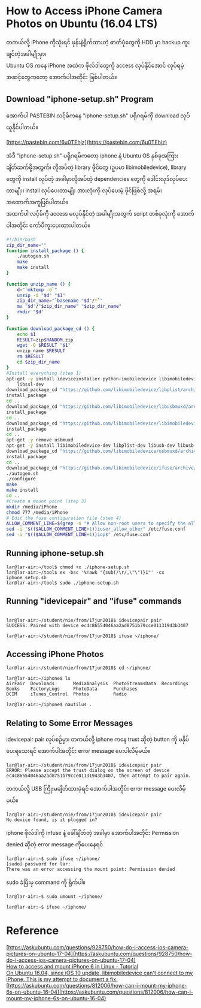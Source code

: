 # How to Access iPhone Camera Photos on Ubuntu (16.04 LTS)

တကယ်လို့ iPhone ကိုသုံးရင် ဖုန်းနဲ့ရိုက်ထားတဲ့ ဓာတ်ပုံတွေကို HDD မှာ backup ကူးချင်တဲ့အခါမျိုးမှာ၊  
Ubuntu OS ကနေ iPhone အထဲက ဖိုလ်ဒါတွေကို access လုပ်နိုင်အောင် လုပ်ရမဲ့ အဆင့်တွေကတော့ အောက်ပါအတိုင်း ဖြစ်ပါတယ်။  

## Download "iphone-setup.sh" Program

အောက်ပါ PASTEBIN လင့်ခ်ကနေ "iphone-setup.sh" ပရိုဂရမ်ကို download လုပ်ယူနိုင်ပါတယ်။  

[https://pastebin.com/6u0TEhjz](https://pastebin.com/6u0TEhjz)

အဲဒီ "iphone-setup.sh" ပရိုဂရမ်ကတော့ iphone နဲ့ Ubuntu OS နှစ်ခုအကြား ချိတ်ဆက်ဖို့အတွက်၊ လိုအပ်တဲ့ library ဖိုင်တွေ (ဥပမာ libimobiledevice), library တွေကို install လုပ်တဲ့ အခါမှာလိုအပ်တဲ့ dependencies တွေကို ဒေါင်းလုဒ်လုပ်ပေးတာမျိုး၊ install လုပ်ပေးတာမျိုး အားလုံးကို လုပ်ပေးမဲ့ ဖိုင်ဖြစ်လို့ အရမ်းအထောက်အကူဖြစ်ပါတယ်။  
အထက်ပါ လင့်ခ်ကို access မလုပ်နိုင်တဲ့ အခါမျိုးအတွက် script တစ်ခုလုံးကို အောက်ပါအတိုင်း ကော်ပီကူးပေးထားပါတယ်။  

```bash
#!/bin/bash
zip_dir_name=""
function install_package () {
    ./autogen.sh
    make
    make install
}
 
function unzip_name () {
    d="`mktemp -d`"
    unzip -d "$d" "$1"
    zip_dir_name="`basename "$d"/*`"
    mv "$d"/"$zip_dir_name" "$zip_dir_name"
    rmdir "$d"
}
 
function download_package_cd () {
    echo $1
    RESULT=zip$RANDOM.zip
    wget -O $RESULT "$1"
    unzip_name $RESULT
    rm $RESULT
    cd $zip_dir_name
}
#Install everything (step 1)
apt-get -y install ideviceinstaller python-imobiledevice libimobiledevice-utils python-plist usbmuxd libtool autoconf automake libxml2-dev python-dev \
    libssl-dev
download_package_cd "https://github.com/libimobiledevice/libplist/archive/master.zip"
install_package
cd ..
download_package_cd "https://github.com/libimobiledevice/libusbmuxd/archive/master.zip"
install_package
cd ..
download_package_cd "https://github.com/libimobiledevice/libimobiledevice/archive/master.zip"
install_package
cd ..
apt-get -y remove usbmuxd
apt-get -y install libimobiledevice-dev libplist-dev libusb-dev libusb-1.0.0-dev libtool-bin libtool libfuse-dev
download_package_cd "https://github.com/libimobiledevice/usbmuxd/archive/master.zip"
install_package
cd ..
download_package_cd "https://github.com/libimobiledevice/ifuse/archive/master.zip"
./autogen.sh
./configure
make
make install
cd ..
#Create a mount point (step 3)
mkdir /media/iPhone
chmod 777 /media/iPhone
# Edit the fuse configuration file (step 4)
ALLOW_COMMENT_LINE=$(grep -n "# Allow non-root users to specify the allow_other or allow_root mount options." /etc/fuse.conf | grep -Eo '^[^:]+')
sed -i "$(($ALLOW_COMMENT_LINE+1))iuser_allow_other" /etc/fuse.conf
sed -i "$(($ALLOW_COMMENT_LINE+1))iop$" /etc/fuse.conf
```

## Running iphone-setup.sh

```
lar@lar-air:~/tool$ chmod +x ./iphone-setup.sh 
lar@lar-air:~/tool$ ex -bsc '%!awk "{sub(/\r/,\"\")}1"' -cx iphone_setup.sh
lar@lar-air:~/tool$ sudo ./iphone-setup.sh 
```

## Running "idevicepair" and "ifuse" commands

```

lar@lar-air:~/student/nie/from/17jun2018$ idevicepair pair
SUCCESS: Paired with device ec4c86554046aa2ad8751b79cce01131943b3407

lar@lar-air:~/student/nie/from/17jun2018$ ifuse ~/iphone/

```

## Accessing iPhone Photos

```
lar@lar-air:~/student/nie/from/17jun2018$ cd ~/iphone/

lar@lar-air:~/iphone$ ls
AirFair  Downloads       MediaAnalysis  PhotoStreamsData  Recordings
Books    FactoryLogs     PhotoData      Purchases
DCIM     iTunes_Control  Photos         Radio

lar@lar-air:~/iphone$ nautilus .
```

## Relating to Some Error Messages

idevicepair pair လုပ်စဉ်မှာ၊ တကယ်လို့ iphone ကနေ trust ဆိုတဲ့ button ကို မနှိပ်ပေးရသေးရင် အောက်ပါအတိုင်း error message ပေးပါလိမ့်မယ်။  

```
lar@lar-air:~/student/nie/from/17jun2018$ idevicepair pair
ERROR: Please accept the trust dialog on the screen of device ec4c86554046aa2ad8751b79cce01131943b3407, then attempt to pair again.
```

တကယ်လို့ USB ကြိုးမချိတ်ထားခဲ့ရင် အောက်ပါအတိုင်း error message ပေးလိမ့်မယ်။

```
lar@lar-air:~/student/nie/from/17jun2018$ idevicepair pair
No device found, is it plugged in?
```

iphone ဖိုလ်ဒါကို infuse နဲ့ ခေါ်ချိတ်တဲ့ အခါမှာ အောက်ပါအတိုင်း Permission denied ဆိုတဲ့ error message ကိုပေးနေရင်

```
lar@lar-air:~$ sudo ifuse ~/iphone/
[sudo] password for lar: 
There was an error accessing the mount point: Permission denied
```

sudo ခံပြီးမှ command ကို ရိုက်ပါ။  

```
lar@lar-air:~$ sudo umount ~/iphone/

lar@lar-air:~$ ifuse ~/iphone/
```

# Reference

[https://askubuntu.com/questions/928750/how-do-i-access-ios-camera-pictures-on-ubuntu-17-04](https://askubuntu.com/questions/928750/how-do-i-access-ios-camera-pictures-on-ubuntu-17-04)  
[How to access and mount iPhone 6 in Linux - Tutorial](https://www.dedoimedo.com/computers/linux-iphone-6.html)  
[On Ubuntu 16.04, since iOS 10 update, libimobiledevice can't connect to my iPhone. This is my attempt to document a fix.](https://gist.github.com/samrocketman/70dff6ebb18004fc37dc5e33c259a0fc)  
[https://askubuntu.com/questions/812006/how-can-i-mount-my-iphone-6s-on-ubuntu-16-04](https://askubuntu.com/questions/812006/how-can-i-mount-my-iphone-6s-on-ubuntu-16-04)  

